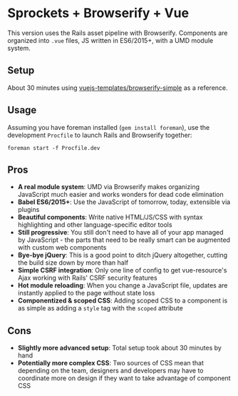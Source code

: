 # Sprockets + Browserify + Vue

This version uses the Rails asset pipeline with Browserify. Components are organized into `.vue` files, JS written in ES6/2015+, with a UMD module system.

## Setup

About 30 minutes using [vuejs-templates/browserify-simple](https://github.com/vuejs-templates/browserify-simple) as a reference.

## Usage

Assuming you have foreman installed (`gem install foreman`), use the development `Procfile` to launch Rails and Browserify together:

```
foreman start -f Procfile.dev
```

## Pros

- __A real module system__: UMD via Browserify makes organizing JavaScript much easier and works wonders for dead code elimination
- __Babel ES6/2015+__: Use the JavaScript of tomorrow, today, extensible via plugins
- __Beautiful components__: Write native HTML/JS/CSS with syntax highlighting and other language-specific editor tools
- __Still progressive__: You still don't need to have all of your app managed by JavaScript - the parts that need to be really smart can be augmented with custom web components
- __Bye-bye jQuery__: This is a good point to ditch jQuery altogether, cutting the build size down by more than half
- __Simple CSRF integration__: Only one line of config to get vue-resource's Ajax working with Rails' CSRF security features
- __Hot module reloading__: When you change a JavaScript file, updates are instantly applied to the page without state loss
- __Componentized & scoped CSS__: Adding scoped CSS to a component is as simple as adding a `style` tag with the `scoped` attribute

## Cons

- __Slightly more advanced setup__: Total setup took about 30 minutes by hand
- __Potentially more complex CSS__: Two sources of CSS mean that depending on the team, designers and developers may have to coordinate more on design if they want to take advantage of component CSS
